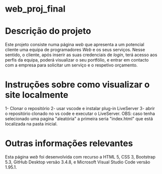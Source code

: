 # web_proj_final
# Descrição do projeto
 
Este projeto consiste numa página *web* que apresenta a um potencial cliente uma equipa de programadores *Web* e os seus serviços. Nesse sentido, o cliente, após inserir as suas credenciais de *login*, terá acesso aos perfis da equipa, poderá visualizar o seu portfólio, e entrar em contacto com a empresa para solicitar um serviço e o respetivo orçamento.
 
 
 
# Instruções sobre como visualizar o site localmente
 
1- Clonar o repositório 
2- usar vscode e instalar plug-in LiveServer
3- abrir o repositório clonado no vs code e executar o LiveServer.
OBS: caso tenha selecionado uma pagina "aleatória" a primeira seria "index.html" que está localizada na pasta inicial.
 
 
# Outras informações relevantes
Esta página *web* foi desenvolvida com recurso a HTML 5, CSS 3, Bootstrap 5.3, GitHub Desktop versão 3.4.8, e Microsoft Visual Studio Code versão 1.95.1.
